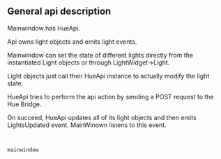 

## General api description

Mainwindow has HueApi.

Api owns light objects and emits light events.

Mainwindow can set the state of different lights directly from the instantiated Light objects or through LightWidget->Light.

Light objects just call their HueApi instance to actually modify the light state.

HueApi tries to perform the api action by sending a POST request to the Hue Bridge.

On succeed, HueApi updates all of its light objects and then emits LightsUpdated event. MainWinown listens to this event.

```


mainwindow

```
